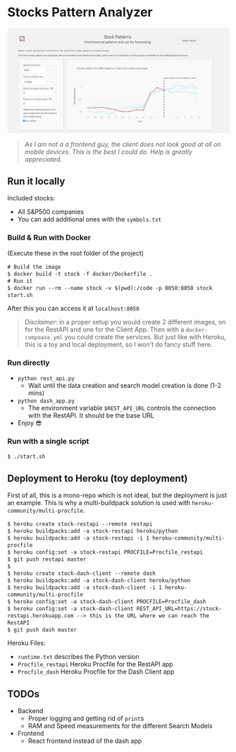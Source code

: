# Stocks Pattern Analyzer

<img src="art/homepage.png" width="800" alt="homepage"></a>

> *As I am not a a frontend guy, the client does not look good at all on mobile devices.
This is the best I could do. Help is greatly appreciated.*

## Run it locally

Included stocks:
- All S&P500 companies
- You can add additional ones with the `symbols.txt`

### Build & Run with Docker

(Execute these in the root folder of the project)

```shell script
# Build the image
$ docker build -t stock -f docker/Dockerfile .
# Run it
$ docker run --rm --name stock -v $(pwd):/code -p 8050:8050 stock start.sh
```

After this you can access it at `localhost:8050`

> *Disclaimer*: in a proper setup you would create 2 different images, on for the RestAPI and one for the Client App.
Then with a `docker-compoase.yml` you could create the services. But just like with Heroku, this is a toy and local
deployment, so I won't do fancy stuff here. 

### Run directly

- `python rest_api.py`
    - Wait until the data creation and search model creation is done (1-2 mins)
- `python dash_app.py`
    - The environment variable `$REST_API_URL` controls the connection with the RestAPI. It should be the base URL
- Enjoy :sunglasses:

### Run with a single script

```shell script
$ ./start.sh
```

## Deployment to Heroku (toy deployment)

First of all, this is a mono-repo which is not ideal, but the deployment is just an example.
This is why a multi-buildpack solution is used with `heroku-community/multi-procfile`.

```shell script
$ heroku create stock-restapi --remote restapi
$ heroku buildpacks:add -a stock-restapi heroku/python
$ heroku buildpacks:add -a stock-restapi -i 1 heroku-community/multi-procfile
$ heroku config:set -a stock-restapi PROCFILE=Procfile_restapi
$ git push restapi master
$
$ heroku create stock-dash-client --remote dash
$ heroku buildpacks:add -a stock-dash-client heroku/python
$ heroku buildpacks:add -a stock-dash-client -i 1 heroku-community/multi-procfile
$ heroku config:set -a stock-dash-client PROCFILE=Procfile_dash
$ heroku config:set -a stock-dash-client REST_API_URL=https://stock-restapi.herokuapp.com --> this is the URL where we can reach the RestAPI
$ git push dash master
```

Heroku Files:
- `runtime.txt` describes the Python version
- `Procfile_restapi` Heroku Procfile for the RestAPI app 
- `Procfile_dash` Heroku Procfile for the Dash Client app 

## TODOs

- Backend
    - Proper logging and getting rid of `print`s
    - RAM and Speed measurements for the different Search Models
- Frontend
    - React frontend instead of the dash app
